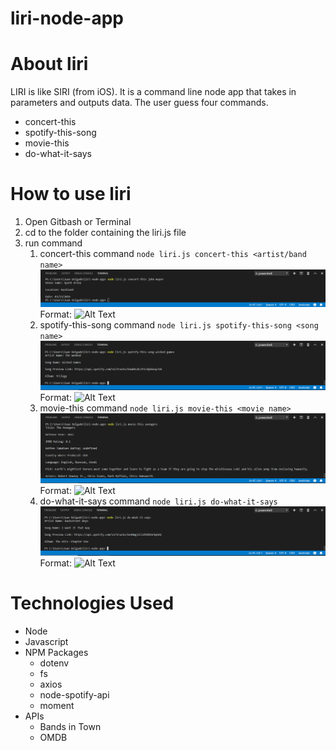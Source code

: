 # liri-node-app
# About liri
LIRI is like SIRI (from iOS). It is a command line node app that takes in parameters and outputs data. The user guess four commands.
  * concert-this
  * spotify-this-song
  * movie-this
  * do-what-it-says
# How to use liri
1. Open Gitbash or Terminal
1. cd to the folder containing the liri.js file
1. run command
   1. concert-this command
   `node liri.js concert-this <artist/band name>`
   ![conert-this screenshot](/liri-screenshots/concert-this.png)
    Format: ![Alt Text](url)
   1. spotify-this-song command
   `node liri.js spotify-this-song <song name>`
   ![spotify-this-song screenshot](/liri-screenshots/spotify-this-song.png)
    Format: ![Alt Text](url)
    1. movie-this command
   `node liri.js movie-this <movie name>`
   ![movie-this screenshot](/liri-screenshots/movie-this.png)
     Format: ![Alt Text](url)
    1. do-what-it-says command
   `node liri.js do-what-it-says`
   ![do-what-it-says screenshot](/liri-screenshots/do-what-it-says.png)
     Format: ![Alt Text](url)
# Technologies Used
 * Node
 * Javascript
 * NPM Packages
   * dotenv
   * fs
   * axios
   * node-spotify-api
   * moment
 * APIs
   * Bands in Town
   * OMDB
